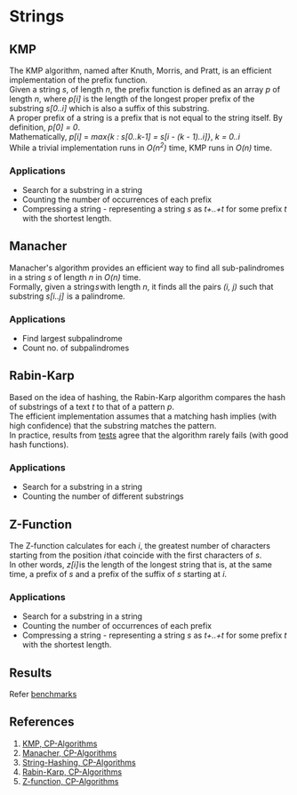 # Strings

## KMP
The KMP algorithm, named after Knuth, Morris, and Pratt, is an efficient implementation of the prefix function.  
Given a string *s*, of length *n*, the prefix function is defined as an array *p* of length *n*, where *p[i]* is the length of the longest proper prefix of the substring *s[0..i]* which is also a suffix of this substring.  
A proper prefix of a string is a prefix that is not equal to the string itself. By definition, *p[0] = 0*.  
Mathematically, *p[i]* = *max{k : s[0..k-1] = s[i - (k - 1)..i]}*, *k = 0..i*  
While a trivial implementation runs in *O(n<sup>2</sup>)* time, KMP runs in *O(n)* time.  

### Applications
- Search for a substring in a string
- Counting the number of occurrences of each prefix
- Compressing a string - representing a string *s* as *t+..+t* for some prefix *t* with the shortest length.

## Manacher
Manacher's algorithm provides an efficient way to find all sub-palindromes in a string *s* of length *n* in *O(n)* time.  
Formally, given a string *s* with length *n*, it finds all the pairs *(i, j)* such that substring *s[i..j]*  is a palindrome.  

### Applications
- Find largest subpalindrome
- Count no. of subpalindromes

## Rabin-Karp
Based on the idea of hashing, the Rabin-Karp algorithm compares the hash of substrings of a text *t* to that of a pattern *p*.  
The efficient implementation assumes that a matching hash implies (with high confidence) that the substring matches the pattern.  
In practice, results from [tests](tests) agree that the algorithm rarely fails (with good hash functions).

### Applications
- Search for a substring in a string
- Counting the number of different substrings

## Z-Function
The Z-function calculates for each *i*, the greatest number of characters starting from the position *i* that coincide with the first characters of *s*.  
In other words, *z[i]* is the length of the longest string that is, at the same time, a prefix of *s* and a prefix of the suffix of *s* starting at *i*.  

### Applications
- Search for a substring in a string
- Counting the number of occurrences of each prefix
- Compressing a string - representing a string *s* as *t+..+t* for some prefix *t* with the shortest length.

## Results
Refer [benchmarks](bench/README.md)

## References
1. [KMP, CP-Algorithms](https://cp-algorithms.com/string/prefix-function.html)
2. [Manacher, CP-Algorithms](https://cp-algorithms.com/string/manacher.html)
3. [String-Hashing, CP-Algorithms](https://cp-algorithms.com/string/string-hashing.html)
4. [Rabin-Karp, CP-Algorithms](https://cp-algorithms.com/string/rabin-karp.html)
5. [Z-function, CP-Algorithms](https://cp-algorithms.com/string/z-function.html)